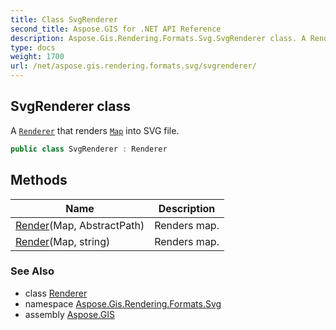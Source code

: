 ```yaml
---
title: Class SvgRenderer
second_title: Aspose.GIS for .NET API Reference
description: Aspose.Gis.Rendering.Formats.Svg.SvgRenderer class. A Renderer that renders Map into SVG file
type: docs
weight: 1700
url: /net/aspose.gis.rendering.formats.svg/svgrenderer/
---
```

## SvgRenderer class

A [`Renderer`](../../aspose.gis.rendering/renderer/) that renders [`Map`](../../aspose.gis.rendering/map/) into SVG file.

```csharp
public class SvgRenderer : Renderer
```

## Methods

| Name | Description |
| --- | --- |
| [Render](../../aspose.gis.rendering/renderer/render/)(Map, AbstractPath) | Renders map. |
| [Render](../../aspose.gis.rendering/renderer/render/)(Map, string) | Renders map. |

### See Also

* class [Renderer](../../aspose.gis.rendering/renderer/)
* namespace [Aspose.Gis.Rendering.Formats.Svg](../../aspose.gis.rendering.formats.svg/)
* assembly [Aspose.GIS](../../)


